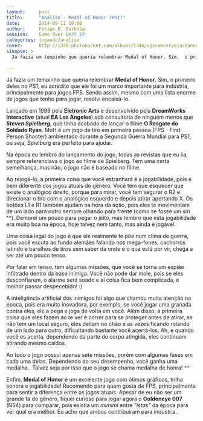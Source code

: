 ```yaml
---
layout:     post
title:      "Análise - Medal of Honor (PS1)"
date:       2014-09-11 19:00
author:     Felipe B. Barbosa
session:    Game Over &#35 19
categories: jogando/analise
cover:      http://i328.photobucket.com/albums/l346/vgscomcerveja/banner3_1_zpsplzx2idj.jpg
sinopse: >
  Já fazia um tempinho que queria relembrar Medal of Honor. Sim,  o primeiro deles no PS1, eu acredito que ele foi um marco importante para indústria, principalmente para jogos FPS. Sendo assim, mesmo com uma lista enorme de jogos que tenho para jogar, resolvi encaixá-lo.

---
```

Já fazia um tempinho que queria relembrar **Medal of Honor**. Sim,  o primeiro deles no PS1, eu acredito que ele foi um marco importante para indústria, principalmente para jogos FPS. Sendo assim, mesmo com uma lista enorme de jogos que tenho para jogar, resolvi encaixá-lo.

Lançado em 1999 pela **Eletronic Arts** e desenvolvido pela **DreamWorks Interactive** (atual **EA Los Angeles**) sob consultoria de ninguém menos que **_Steven Spielberg_**, que tinha acabado de lançar o filme **O Resgate do Soldado Ryan**. MoH é um jogo de tiro em primeira pessoa (FPS - First Person Shooter) ambientado durante a Segunda Guerra Mundial para PS1, ou seja, Spielberg era perfeito para ajudar.

Na época eu lembro do lançamento do jogo, todas as revistas que eu lia, sempre referenciava o jogo ao filme de Spielberg. Tem uma certa semelhança, mas não, o jogo não é baseado no filme.

Ao rejogá-lo, a primeira coisa que você estranhará é a jogabilidade, pois é bem diferente dos jogos atuais do gênero. Você tem que esquecer que existe o analógico direito, porque para mirar, você tem segurar o R2 e direcionar o tiro com o analógico esquerdo e depois atirar apertando X. Os botões L1 e R1 também ajudam na hora da ação, pois eles te movimentam de um lado para outro sempre olhando para frente (como se fosse um siri ^^). Demorei um pouco para pegar o jeito, mas lembro que esta jogabilidade era muito boa na época, hoje talvez nem tanto, mas ainda é jogável.

Uma coisa legal do jogo é que ele realmente te põe num clima de guerra, pois você escuta ao fundo alemães falando nos mega-fones, cachorros latindo e barulhos de tiros sem saber da onde e o que está por vir, chega a ser até um pouco tenso.

Por falar em tenso, tem algumas missões, que você se torna um espião infiltrado dentro da base inimiga. Você não pode dar mole, pois se eles desconfiarem, o alarme será soado e aí coisa fica bem complicada, é melhor passar despecebido! :)

A inteligência artificial dos inimigos foi algo que chamou muita atenção na época, pois era muito inovadora, por exemplo, se você jogar uma granada contra eles, ele a pega e joga de volta em você. Além disso, a primeira coisa que eles fazem ao te ver é correr para se proteger antes de atirar, se não tem um local seguro, eles deitam no chão e as vezes ficando rolando de um lado para outro, dificultando bastante você acertá-los. Ah, e quando você os acerta, dependendo da parte do corpo atingida, eles continuam atirando mesmo caídos.

Ao todo o jogo possui apenas sete missões, porém com algumas fases em cada uma delas. Dependendo do seu desempenho, você ganha uma medalha.. Talvez seja por isso que o jogo se chama medalha de honra! ^^'

Enfim, **Medal of Honor** é um excelente jogo com ótimos gráficos, trilha sonora e jogabilidade! Recomendo para quem gosta de FPS, principalmente para sentir a diferença entre os jogos atuais. Apesar de eu não ser um grande fã do gênero, fiquei curioso para jogar agora o **Goldeneye 007** (N64) para comparar, pois existia um *mimimi* entre *"istas"* da época para ver qual era melhor. Eu acho que ambos contribuiram para industria. 

